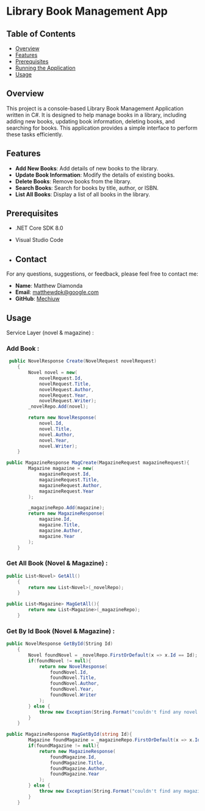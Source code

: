 # Library Book Management App

## Table of Contents

- [Overview](#overview)
- [Features](#features)
- [Prerequisites](#prerequisites)
- [Running the Application](#running-the-application)
- [Usage](#usage)

## Overview

This project is a console-based Library Book Management Application written in C#. It is designed to help manage books in a library, including adding new books, updating book information, deleting books, and searching for books. This application provides a simple interface to perform these tasks efficiently.

## Features

- **Add New Books**: Add details of new books to the library.
- **Update Book Information**: Modify the details of existing books.
- **Delete Books**: Remove books from the library.
- **Search Books**: Search for books by title, author, or ISBN.
- **List All Books**: Display a list of all books in the library.

## Prerequisites

- .NET Core SDK 8.0
- Visual Studio Code 

- ## Contact

For any questions, suggestions, or feedback, please feel free to contact me:

- **Name**: Matthew Diamonda
- **Email**: [matthewdpk@google.com](mailto:matthewdpk@example.com)
- **GitHub**: [Mechiuw](https://github.com/Mechiuw)

## Usage

Service Layer (novel & magazine) :
### Add Book :
```csharp
 public NovelResponse Create(NovelRequest novelRequest)
    {
        Novel novel = new(
            novelRequest.Id,
            novelRequest.Title,
            novelRequest.Author,
            novelRequest.Year,
            novelRequest.Writer);
        _novelRepo.Add(novel);

        return new NovelResponse(
            novel.Id,
            novel.Title,
            novel.Author,
            novel.Year,
            novel.Writer);
    }

public MagazineResponse MagCreate(MagazineRequest magazineRequest){
        Magazine magazine = new(
            magazineRequest.Id,
            magazineRequest.Title,
            magazineRequest.Author,
            magazineRequest.Year
        );

        _magazineRepo.Add(magazine);
        return new MagazineResponse(
            magazine.Id,
            magazine.Title,
            magazine.Author,
            magazine.Year
        );
    }
```

### Get All Book (Novel & Magazine) :
```csharp
public List<Novel> GetAll()
    {
        return new List<Novel>(_novelRepo);
    }

public List<Magazine> MagGetAll(){
        return new List<Magazine>(_magazineRepo);
    }
```

### Get By Id Book (Novel & Magazine) :
```csharp
public NovelResponse GetById(String Id)
    {
        Novel foundNovel = _novelRepo.FirstOrDefault(x => x.Id == Id);
        if(foundNovel != null){
            return new NovelResponse(
                foundNovel.Id,
                foundNovel.Title,
                foundNovel.Author,
                foundNovel.Year,
                foundNovel.Writer
            );
        } else {
            throw new Exception(String.Format("couldn't find any novel with id : {0}",Id));
        }
    }

public MagazineResponse MagGetById(string Id){
        Magazine foundMagazine = _magazineRepo.FirstOrDefault(x => x.Id == Id);
        if(foundMagazine != null){
            return new MagazineResponse(
                foundMagazine.Id,
                foundMagazine.Title,
                foundMagazine.Author,
                foundMagazine.Year
            );
        } else {
            throw new Exception(String.Format("couldn't find any magazine with id : {0}",Id));
        }
    }
```
 

